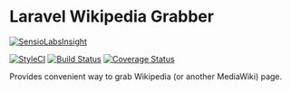 # Laravel Wikipedia Grabber

[![SensioLabsInsight](https://insight.sensiolabs.com/projects/70bebdc8-aaac-4314-9fa2-159a9a2844eb/big.png)](https://insight.sensiolabs.com/projects/70bebdc8-aaac-4314-9fa2-159a9a2844eb)

[![StyleCI](https://styleci.io/repos/117998599/shield?branch=master&style=flat)](https://styleci.io/repos/117998599)
[![Build Status](https://travis-ci.org/dmitry-ivanov/laravel-wikipedia-grabber.svg?branch=master)](https://travis-ci.org/dmitry-ivanov/laravel-wikipedia-grabber)
[![Coverage Status](https://coveralls.io/repos/github/dmitry-ivanov/laravel-wikipedia-grabber/badge.svg?branch=master)](https://coveralls.io/github/dmitry-ivanov/laravel-wikipedia-grabber?branch=master)

Provides convenient way to grab Wikipedia (or another MediaWiki) page.
